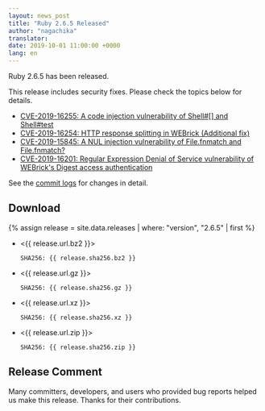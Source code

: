 ```yaml
---
layout: news_post
title: "Ruby 2.6.5 Released"
author: "nagachika"
translator:
date: 2019-10-01 11:00:00 +0000
lang: en
---
```


Ruby 2.6.5 has been released.

This release includes security fixes.
Please check the topics below for details.

* [CVE-2019-16255: A code injection vulnerability of Shell#[] and Shell#test](/en/news/_posts/2019-10-01-code-injection-shell-test-cve-2019-16255.md)
* [CVE-2019-16254: HTTP response splitting in WEBrick (Additional fix)](/en/news/_posts/2019-10-01-http-response-splitting-in-webrick-cve-2019-16254.md)
* [CVE-2019-15845: A NUL injection vulnerability of File.fnmatch and File.fnmatch?](/en/news/_posts/2019-10-01-nul-injection-file-fnmatch-cve-2019-15845.md)
* [CVE-2019-16201: Regular Expression Denial of Service vulnerability of WEBrick's Digest access authentication](/en/news/_posts/2019-10-01-webrick-regexp-digestauth-dos-cve-2019-16201.md)

See the [commit logs](https://github.com/ruby/ruby/compare/v2_6_4...v2_6_5) for changes in detail.

## Download

{% assign release = site.data.releases | where: "version", "2.6.5" | first %}

* <{{ release.url.bz2 }}>

      SHA256: {{ release.sha256.bz2 }}

* <{{ release.url.gz }}>

      SHA256: {{ release.sha256.gz }}

* <{{ release.url.xz }}>

      SHA256: {{ release.sha256.xz }}

* <{{ release.url.zip }}>

      SHA256: {{ release.sha256.zip }}

## Release Comment

Many committers, developers, and users who provided bug reports helped us make this release.
Thanks for their contributions.
